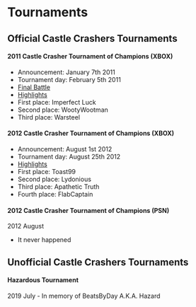 # Tournaments

## Official Castle Crashers Tournaments

#### 2011 Castle Crasher Tournament of Champions (XBOX)

- Announcement: January 7th 2011
- Tournament day: February 5th 2011
- [Final Battle](https://youtu.be/UlzjiNBrpR8)
- [Highlights](https://youtu.be/26tVvUgvGOI)
- First place: Imperfect Luck
- Second place: WootyWootman
- Third place: Warsteel

#### 2012 Castle Crasher Tournament of Champions (XBOX)

- Announcement: August 1st 2012
- Tournament day: August 25th 2012
- [Highlights](https://youtu.be/_Gr8-Y0RCK4)
- First place: Toast99
- Second place: Lydonious
- Third place: Apathetic Truth
- Fourth place: FlabCaptain

#### 2012 Castle Crasher Tournament of Champions (PSN)
2012 August

- It never happened

## Unofficial Castle Crashers Tournaments

#### Hazardous Tournament
2019 July - In memory of BeatsByDay A.K.A. Hazard
